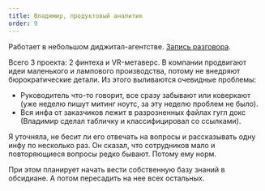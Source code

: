 ```yaml
---
title: Владимир, продуктовый аналитик
order: 9
---
```


Работает в небольшом диджитал-агентстве. [Запись разговора](https://icsitru-my.sharepoint.com/:v:/g/personal/ekaterina_pavlova_ics-it_ru/EYH5gmdqBTRIkmlBc6_mzcsBil0qdpvCVclzrLwK8ScckA?e=BbDj8I).

Всего 3 проекта: 2 финтеха и VR-метаверс. В компании продвигают идеи маленького и лампового производства, потому не внедряют бюрократические детали. Из этого выливаются очевидные проблемы:

- Руководитель что-то говорит, все сразу забывают или коверкают (уже неделю пишут митинг ноутс, за эту неделю проблем не было).
- Вся инфа от заказчиков лежит в разрозненных файлах гугл докс (Владимир сделал табличку и классифицировал со ссылками).

Я уточняла, не бесит ли его отвечать на вопросы и рассказывать одну инфу по несколько раз. Он сказал, что сотрудников мало и повторяющиеся вопросы редко бывают. Потому ему норм.

При этом планирует начать вести собственную базу знаний в обсидиане. А потом пересадить на нее всех остальных.
